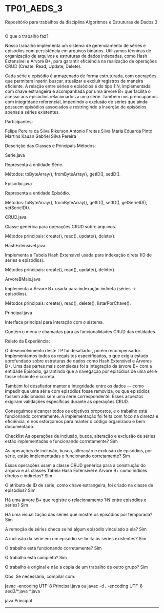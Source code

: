# TP01_AEDS_3
Repositório para trabalhos da disciplina Algoritmos e Estruturas de Dados 3

--------------------------------------------------------------------------------------------------

O que o trabalho faz?

Nosso trabalho implementa um sistema de gerenciamento de séries e episódios com persistência em arquivos binários. Utilizamos técnicas de organização de arquivos e estruturas de dados indexadas, como Hash Extensível e Árvore B+, para garantir eficiência na realização de operações CRUD (Create, Read, Update, Delete).

Cada série e episódio é armazenado de forma estruturada, com operações que permitem inserir, buscar, atualizar e excluir registros de maneira eficiente. A relação entre séries e episódios é do tipo 1:N, implementada com chave estrangeira e acompanhada por uma árvore B+ que facilita o acesso aos episódios relacionados a uma série. Também nos preocupamos com integridade referencial, impedindo a exclusão de séries que ainda possuem episódios associados e restringindo a inserção de episódios apenas a séries existentes.

Participantes:

Felipe Pereira da Silva
Rikerson Antonio Freitas Silva
Maria Eduarda Pinto Martins
Kauan Gabriel Silva Pereira

Descrição das Classes e Principais Métodos:

Serie.java

Representa a entidade Série.

Métodos: toByteArray(), fromByteArray(), getID(), setID().

Episodio.java

Representa a entidade Episódio.

Métodos: toByteArray(), fromByteArray(), getID(), setID(), getSerieID(), setSerieID().

CRUD.java

Classe genérica para operações CRUD sobre arquivos.

Métodos principais: create(), read(), update(), delete().

HashExtensivel.java

Implementa a Tabela Hash Extensível usada para indexação direta (ID de séries e episódios).

Métodos principais: create(), read(), update(), delete().

ArvoreBMais.java

Implementa a Árvore B+ usada para indexação indireta (séries → episódios).

Métodos principais: create(), read(), delete(), listarPorChave().

Principal.java

Interface principal para interação com o sistema.

Contém o menu e chamadas para as funcionalidades CRUD das entidades.

Relato da Experiência:

O desenvolvimento deste TP foi desafiador, porém recompensador. Implementamos todos os requisitos especificados, o que exigiu estudo aprofundado sobre estruturas de dados como Hash Extensível e Árvores B+. Uma das partes mais complexas foi a integração da árvore B+ com a entidade Episódio, garantindo que a navegação por episódios de uma série fosse eficiente e correta.

Também foi desafiador manter a integridade entre os dados — como impedir que uma série com episódios fosse removida, ou que episódios fossem adicionados sem uma série correspondente. Esses aspectos exigiram validações específicas durante as operações CRUD.

Conseguimos alcançar todos os objetivos propostos, e o trabalho está funcionando corretamente. A implementação foi feita com foco na clareza e eficiência, e nos esforçamos para manter o código organizado e bem documentado.

Checklist
As operações de inclusão, busca, alteração e exclusão de séries estão implementadas e funcionando corretamente? Sim

As operações de inclusão, busca, alteração e exclusão de episódios, por série, estão implementadas e funcionando corretamente? Sim

Essas operações usam a classe CRUD genérica para a construção do arquivo e as classes Tabela Hash Extensível e Árvore B+ como índices diretos e indiretos? Sim

O atributo de ID de série, como chave estrangeira, foi criado na classe de episódios? Sim

Há uma árvore B+ que registre o relacionamento 1:N entre episódios e séries? Sim

Há uma visualização das séries que mostre os episódios por temporada? Sim

A remoção de séries checa se há algum episódio vinculado a ela? Sim

A inclusão da série em um episódio se limita às séries existentes? Sim

O trabalho está funcionando corretamente? Sim

O trabalho está completo? Sim

O trabalho é original e não a cópia de um trabalho de outro grupo? Sim

Obs: Se necessário, compilar com:

javac -encoding UTF-8 Principal.java
ou 
javac -d . -encoding UTF-8 aed3/*.java *.java

java Principal

--------------------------------------------------------------------------------------------------
